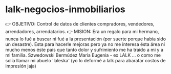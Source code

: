 # lalk-negocios-inmobiliarios

👉 OBJETIVO: Control de datos de clientes compradores, vendedores, arrendadores, arrendatarios.
👉 MISION: Era un regalo para mi hermano, nunca lo fué a buscar ni fué a la presentación (por suerte porque había sido un desastre).
Esta para hacerle mejoras pero ya no me interesa ésta área ni mucho menos éste país que tanto dolor y sufrimiento me ha traído a mi y a mi familia. 
Szwedowski Bermúdez María Eugenia - ex LALK ... o como me solía llamar mi abuelo 'laleska' (yo lo deformé a lalk para abaratar costos de impresión jaja)
